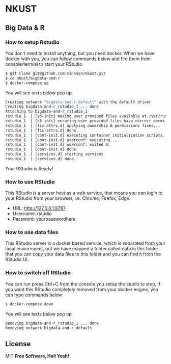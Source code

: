 # NKUST
## Big Data & R
### How to setup Rstudio
You don't need to install anything, but you need docker.
When we have docker with you, you can follow commands below and fire them from console/termial to start your RStudio

```sh
$ git clone git@github.com:vinnson/nkust.git
$ cd nkust/bigdata-and-r
$ docker-compose up
```

You will see texts below pop up
```sh
Creating network "bigdata-and-r_default" with the default driver
Creating bigdata-and-r_rstudio_1 ... done
Attaching to bigdata-and-r_rstudio_1
rstudio_1  | [s6-init] making user provided files available at /var/run/s6/etc...exited 0.
rstudio_1  | [s6-init] ensuring user provided files have correct perms...exited 0.
rstudio_1  | [fix-attrs.d] applying ownership & permissions fixes...
rstudio_1  | [fix-attrs.d] done.
rstudio_1  | [cont-init.d] executing container initialization scripts...
rstudio_1  | [cont-init.d] userconf: executing...
rstudio_1  | [cont-init.d] userconf: exited 0.
rstudio_1  | [cont-init.d] done.
rstudio_1  | [services.d] starting services
rstudio_1  | [services.d] done.
```
Your RStudio is Ready!

### How to use RStudio
This RStudio is a server host as a web service, that means you can login to your RStudio from your browser, i.e. Chrome, Firefox, Edge.
  - URL: http://127.0.0.1:8787
  - Username: rstudio
  - Password: yourpasswordhere

### How to use data files
This RStudio server is a docker based service, which is separated from your local enviornment, but we have mapped a folder called data in this folder that you can copy your data files to this folder and you can find it from the RStudio UI.


### How to switch off RStudio
You can run press Ctrl+C from the console you setup the studio to stop, if you want this RStudio completely removed from your docker engine, you can typo commands below

```sh
$ docker-compose down
```

You will see texts below pop up
```sh
Removing bigdata-and-r_rstudio_1 ... done
Removing network bigdata-and-r_default
```

License
----

MIT
**Free Software, Hell Yeah!**

